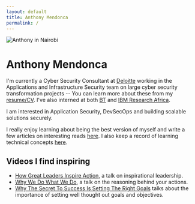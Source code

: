 ```yaml
---
layout: default
title: Anthony Mendonca
permalink: /
---
```


<img class="right" src="/anthonymendonca/images/profile-pic.jpg" alt="Anthony in Nairobi" title="Anthony in sunny Nairobi" />


# Anthony Mendonca

I'm currently a Cyber Security Consultant at [Deloitte](https://www2.deloitte.com/uk/en/explore/home.html) working in the Applications and Infrastructure Security team on large cyber security transformation projects -- You can learn more about these from my [resume/CV](/cv/). I've also interned at both [BT](https://www.bt.com/) and [IBM Research Africa](https://research.ibm.com/labs/africa/).

I am interested in Application Security, DevSecOps and building scalable solutions securely.

I really enjoy learning about being the best version of myself and write a few articles on interesting reads [here](/anthonymendonca/non-tech-learning/). I also keep a record of learning technical concepts [here](/anthonymendonca/tech-learning/).


## Videos I find inspiring

* [How Great Leaders Inspire Action](https://www.ted.com/talks/simon_sinek_how_great_leaders_inspire_action?language=en), a talk on inspirational leadership.
* [Why We Do What We Do](https://www.ted.com/talks/tony_robbins_why_we_do_what_we_do), a talk on the reasoning behind your actions.
* [Why The Secret To Success Is Setting The Right Goals](https://www.ted.com/talks/john_doerr_why_the_secret_to_success_is_setting_the_right_goals) talks about the importance of setting well thought out goals and objectives.